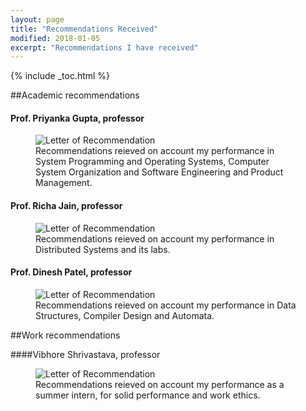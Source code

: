 ```yaml
---
layout: page
title: "Recommendations Received"
modified: 2018-01-05
excerpt: "Recommendations I have received"
---
```


{% include _toc.html %}

##Academic recommendations

#### Prof. Priyanka Gupta, professor

<figure>
  <img src="{{ site.url }}/images/priyankagupta" alt="Letter of Recommendation">
  <figcaption>Recommendations reieved on account my performance in System Programming and Operating Systems, Computer System Organization and Software Engineering and Product Management.</figcaption>
</figure>

#### Prof. Richa Jain, professor

<figure>
  <img src="{{ site.url }}/images/richajain" alt="Letter of Recommendation">
  <figcaption>Recommendations reieved on account my performance in Distributed Systems and its labs.</figcaption>
</figure>

#### Prof. Dinesh Patel, professor

<figure>
  <img src="{{ site.url }}/images/dineshpatel" alt="Letter of Recommendation">
  <figcaption>Recommendations reieved on account my performance in Data Structures, Compiler Design and Automata.</figcaption>
</figure>

##Work recommendations

####Vibhore Shrivastava, professor

<figure>
  <img src="{{ site.url }}/images/vibs" alt="Letter of Recommendation">
  <figcaption>Recommendations reieved on account my performance as a summer intern, for solid performance and work ethics.</figcaption>
</figure>

